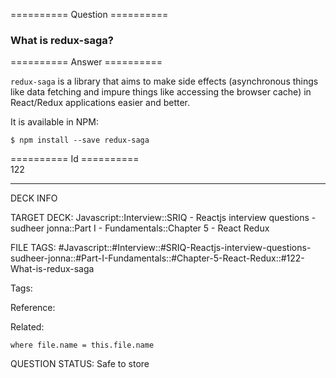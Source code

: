 ========== Question ==========  

### What is redux-saga?  

========== Answer ==========  

`redux-saga` is a library that aims to make side effects (asynchronous things like data fetching and impure things like accessing the browser cache) in React/Redux applications easier and better.

It is available in NPM:

```console
$ npm install --save redux-saga
```

========== Id ==========  
122

---

DECK INFO

TARGET DECK: Javascript::Interview::SRIQ - Reactjs interview questions - sudheer jonna::Part I - Fundamentals::Chapter 5 - React Redux

FILE TAGS: #Javascript::#Interview::#SRIQ-Reactjs-interview-questions-sudheer-jonna::#Part-I-Fundamentals::#Chapter-5-React-Redux::#122-What-is-redux-saga

Tags:

Reference:

Related:

```dataview
where file.name = this.file.name
```
QUESTION STATUS: Safe to store
